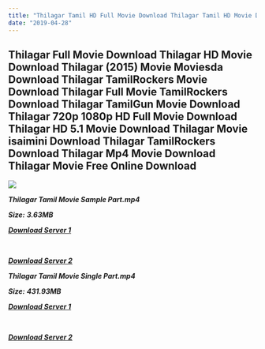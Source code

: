 ```yaml
---
title: "Thilagar Tamil HD Full Movie Download Thilagar Tamil HD Movie Download"
date: "2019-04-28"
---
```


## Thilagar Full Movie Download Thilagar HD Movie Download Thilagar (2015) Movie Moviesda Download Thilagar TamilRockers Movie Download Thilagar Full Movie TamilRockers Download Thilagar TamilGun Movie Download Thilagar 720p 1080p HD Full Movie Download Thilagar HD 5.1 Movie Download Thilagar Movie isaimini Download Thilagar TamilRockers Download Thilagar Mp4 Movie Download Thilagar Movie Free Online Download

![](https://images.moviebuff.com/05131e2d-4345-4e36-be38-74c44b592948?w=1000)

**_Thilagar Tamil Movie Sample Part.mp4_**

**_Size:_** **_3.63MB_**

**_[Download Server 1](http://s4.uptofiles.net//files/Tamil{18b9e36be58349bcedc591cb24b1d58373c4fcb8ec6c90ee99c2d93b5f4aedc9}202015{18b9e36be58349bcedc591cb24b1d58373c4fcb8ec6c90ee99c2d93b5f4aedc9}20Movies/Thilagar{18b9e36be58349bcedc591cb24b1d58373c4fcb8ec6c90ee99c2d93b5f4aedc9}20(2015)/Thilagar{18b9e36be58349bcedc591cb24b1d58373c4fcb8ec6c90ee99c2d93b5f4aedc9}20(640x360)/Thilagar{18b9e36be58349bcedc591cb24b1d58373c4fcb8ec6c90ee99c2d93b5f4aedc9}20HD{18b9e36be58349bcedc591cb24b1d58373c4fcb8ec6c90ee99c2d93b5f4aedc9}20Sample.mp4)_**

**_[  
](http://s4.uptofiles.net//files/Tamil{18b9e36be58349bcedc591cb24b1d58373c4fcb8ec6c90ee99c2d93b5f4aedc9}202015{18b9e36be58349bcedc591cb24b1d58373c4fcb8ec6c90ee99c2d93b5f4aedc9}20Movies/Thilagar{18b9e36be58349bcedc591cb24b1d58373c4fcb8ec6c90ee99c2d93b5f4aedc9}20(2015)/Thilagar{18b9e36be58349bcedc591cb24b1d58373c4fcb8ec6c90ee99c2d93b5f4aedc9}20(640x360)/Thilagar{18b9e36be58349bcedc591cb24b1d58373c4fcb8ec6c90ee99c2d93b5f4aedc9}20HD{18b9e36be58349bcedc591cb24b1d58373c4fcb8ec6c90ee99c2d93b5f4aedc9}20Sample.mp4)_**

**_[Download Server 2](http://s4.uptofiles.net//files/Tamil{18b9e36be58349bcedc591cb24b1d58373c4fcb8ec6c90ee99c2d93b5f4aedc9}202015{18b9e36be58349bcedc591cb24b1d58373c4fcb8ec6c90ee99c2d93b5f4aedc9}20Movies/Thilagar{18b9e36be58349bcedc591cb24b1d58373c4fcb8ec6c90ee99c2d93b5f4aedc9}20(2015)/Thilagar{18b9e36be58349bcedc591cb24b1d58373c4fcb8ec6c90ee99c2d93b5f4aedc9}20(640x360)/Thilagar{18b9e36be58349bcedc591cb24b1d58373c4fcb8ec6c90ee99c2d93b5f4aedc9}20HD{18b9e36be58349bcedc591cb24b1d58373c4fcb8ec6c90ee99c2d93b5f4aedc9}20Sample.mp4)_**

**_Thilagar Tamil Movie Single Part.mp4_**

**_Size:_** **_431.93MB_**

**_[Download Server 1](http://s4.uptofiles.net//files/Tamil{18b9e36be58349bcedc591cb24b1d58373c4fcb8ec6c90ee99c2d93b5f4aedc9}202015{18b9e36be58349bcedc591cb24b1d58373c4fcb8ec6c90ee99c2d93b5f4aedc9}20Movies/Thilagar{18b9e36be58349bcedc591cb24b1d58373c4fcb8ec6c90ee99c2d93b5f4aedc9}20(2015)/Thilagar{18b9e36be58349bcedc591cb24b1d58373c4fcb8ec6c90ee99c2d93b5f4aedc9}20(640x360)/Thilagar{18b9e36be58349bcedc591cb24b1d58373c4fcb8ec6c90ee99c2d93b5f4aedc9}20HD.mp4)_**

**_[  
](http://s4.uptofiles.net//files/Tamil{18b9e36be58349bcedc591cb24b1d58373c4fcb8ec6c90ee99c2d93b5f4aedc9}202015{18b9e36be58349bcedc591cb24b1d58373c4fcb8ec6c90ee99c2d93b5f4aedc9}20Movies/Thilagar{18b9e36be58349bcedc591cb24b1d58373c4fcb8ec6c90ee99c2d93b5f4aedc9}20(2015)/Thilagar{18b9e36be58349bcedc591cb24b1d58373c4fcb8ec6c90ee99c2d93b5f4aedc9}20(640x360)/Thilagar{18b9e36be58349bcedc591cb24b1d58373c4fcb8ec6c90ee99c2d93b5f4aedc9}20HD.mp4)_**

**_[Download Server 2](http://s4.uptofiles.net//files/Tamil{18b9e36be58349bcedc591cb24b1d58373c4fcb8ec6c90ee99c2d93b5f4aedc9}202015{18b9e36be58349bcedc591cb24b1d58373c4fcb8ec6c90ee99c2d93b5f4aedc9}20Movies/Thilagar{18b9e36be58349bcedc591cb24b1d58373c4fcb8ec6c90ee99c2d93b5f4aedc9}20(2015)/Thilagar{18b9e36be58349bcedc591cb24b1d58373c4fcb8ec6c90ee99c2d93b5f4aedc9}20(640x360)/Thilagar{18b9e36be58349bcedc591cb24b1d58373c4fcb8ec6c90ee99c2d93b5f4aedc9}20HD.mp4)_**
